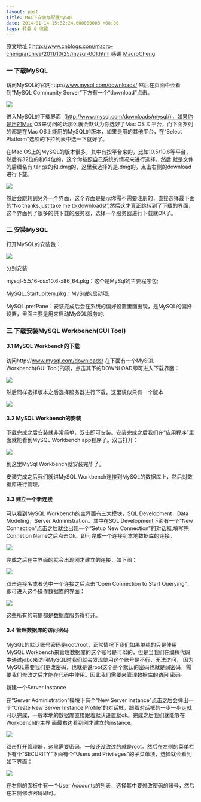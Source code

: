 ```yaml
---
layout: post
title: MAC下安装与配置MySQL
date: 2014-01-14 15:32:24.000000000 +08:00
tags: 转载 & 收藏
---
```


原文地址：http://www.cnblogs.com/macro-cheng/archive/2011/10/25/mysql-001.html
感谢 [MacroCheng](http://www.cnblogs.com/macro-cheng/)


### 一 下载MySQL

访问MySQL的官网http://www.mysql.com/downloads/ 然后在页面中会看到“MySQL Community Server”下方有一个“download”点击。

![](/assets/images/2014/20140114/1.png)

进入MySQL的下载界面（http://www.mysql.com/downloads/mysql/），如果你是用的Mac OS来访问的话那么就会默认为你选好了Mac OS X 平台，而下面罗列的都是在Mac OS上能用的MySQL的版本，如果是用的其他平台，在“Select Platform”选项的下拉列表中选一下就好了。

在Mac OS上的MySQL的版本很多，其中有按平台来的，比如10.5/10.6等平台，然后有32位的和64位的，这个你按照自己系统的情况来进行选择，然后 就是文件的后缀名有.tar.gz的和.dmg的，这里我选择的是.dmg的。点击右侧的download进行下载。

![](/assets/images/2014/20140114/2.png)

然后会跳转到另外一个界面，这个界面是提示你需不需要注册的，直接选择最下面的“No thanks,just take me to downloads!”,然后这才真正跳转到了下载的界面，这个界面列了很多的供下载的服务器，选择一个服务器进行下载就OK了。



### 二 安装MySQL

打开MySQL的安装包：

![](/assets/images/2014/20140114/3.png)

分别安装

mysql-5.5.16-osx10.6-x86_64.pkg：这个是MySql的主要程序包;

MySQL_StartupItem.pkg：MySql的启动项;

MySQL.prefPane：安装完成后会在系统的偏好设置里面出现，是MySQL的偏好设置，里面主要是用来启动MySQL服务的.



### 三 下载安装MySQL Workbench(GUI Tool)

#### 3.1 MySQL Workbench的下载

访问http://www.mysql.com/downloads/ 在下面有一个MySQL Workbench(GUI Tool)的项，点击其下的DOWNLOAD即可进入下载界面：

![](/assets/images/2014/20140114/4.png)

然后同样选择版本之后选择服务器进行下载。这里貌似只有一个版本：

![](/assets/images/2014/20140114/5.png)

#### 3.2 MySQL Workbench的安装

下载完成之后安装就非常简单，双击即可安装。安装完成之后我们在“应用程序”里面就能看到MySQL Workbench.app程序了。双击打开：

![](/assets/images/2014/20140114/6.png)

到这里MySql Workbench就安装完毕了。

安装完成之后我们就讲MySQL Workbench连接到MySQL的数据库上，然后对数据库进行管理。

#### 3.3 建立一个新连接

可以看到MySQL Workbench的主界面有三大模块，SQL Development，Data Modeling，Server Administration。其中在SQL Development下面有一个“New Connection”点击之后就会出现一个“Setup New Connection”的对话框,填写完Connetion Name之后点击Ok。即可完成一个连接到本地数据库的连接。

![](/assets/images/2014/20140114/7.png)

完成之后在主界面的就会出现刚才建立的连接，如下图：

![](/assets/images/2014/20140114/8.png)

双击连接名或者选中一个连接之后点击“Open Connection to Start Querying”，即可进入这个操作数据库的界面：

![](/assets/images/2014/20140114/9.png)

这些所有的前提都是数据库服务得打开。

#### 3.4 管理数据库的访问密码

MySQL的默认账号密码是root/root，正常情况下我们如果单纯的只是使用MySQL Workbench来管理数据库的这个账号是可以的，但是当我们在编程代码中通过jdbc来访问MySQL时我们就会发现使用这个账号是不行，无法访问， 因为MySQL需要我们更改密码，也就是说root这个是个默认的密码也就是弱密码，需要我们修改之后才能在代码中使用。因此我们需要来管理数据库的访问 密码。

新建一个Server Instance

在“Server Administration”模块下有个“New Server Instance”点击之后会弹出一个“Create New Server Instance Profile”的对话框，跟着对话框的一步一步走就可以完成，一般本地的数据库直接跟着默认设置就ok。完成之后我们就能够在Workbench的主界 面最右边看到刚才建立的instance。

![](/assets/images/2014/20140114/10.png)

双击打开管理器，这里需要密码，一般还没改过的就是root。然后在左侧的菜单栏下有个“SECURITY”下面有个“Users and Privileges”的子菜单项，选择就会看到如下界面：

![](/assets/images/2014/20140114/11.png)

在右侧的面板中有一个User Accounts的列表，选择其中要修改密码的账号，然后在右侧修改密码即可。
